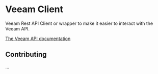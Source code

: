 # Veeam Client

Veeam Rest API Client or wrapper to make it easier to interact with the Veeam API.

[The Veeam API documentation](https://helpcenter.veeam.com/backup/rest/overview.html)


## Contributing

...